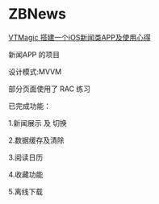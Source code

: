 # ZBNews
[VTMagic 搭建一个iOS新闻类APP及使用心得](https://www.jianshu.com/p/919b010c79a1)

新闻APP 的项目 

设计模式:MVVM

部分页面使用了 RAC 练习 

已完成功能：

1.新闻展示 及 切换

2.数据缓存及清除

3.阅读日历

4.收藏功能

5.离线下载

